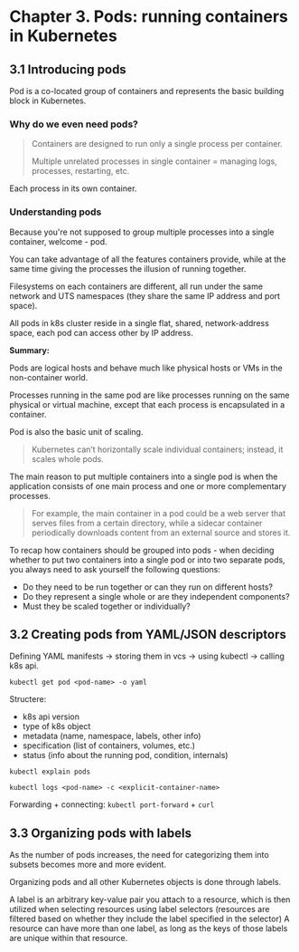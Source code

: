 # Chapter 3. Pods: running containers in Kubernetes

## 3.1 Introducing pods 

Pod is a co-located group of containers and represents the basic building block in Kubernetes.

### Why do we even need pods?

> Containers are designed to run only a single process per container.
>
> Multiple unrelated processes in single container = managing logs, processes, restarting, etc.

Each process in its own container.

### Understanding pods 

Because you're not supposed to group multiple processes into a single container, 
welcome - pod.

You can take advantage of all the features containers provide, while at the 
same time giving the processes the illusion of running together.

Filesystems on each containers are different, all run under the same network 
and UTS namespaces (they share the same IP address and port space).

All pods in k8s cluster reside in a single flat, shared, network-address
space, each pod can access other by IP address.

**Summary:**

Pods are logical hosts and behave much like physical hosts or VMs in the non-container world.

Processes running in the same pod are like processes running on the same physical or virtual machine, except that each process is encapsulated in a container.

Pod is also the basic unit of scaling.
> Kubernetes can’t horizontally scale individual containers; instead, it scales whole pods.

The main reason to put multiple containers into a single pod is when the application consists of one main process and one or more complementary processes.
> For example, the main container in a pod could be a web server that serves 
> files from a certain directory, while a sidecar container periodically 
> downloads content from an external source and stores it.

To recap how containers should be grouped into pods - when deciding
whether to put two containers into a single pod or into two
separate pods, you always need to ask yourself the following questions:

- Do they need to be run together or can they run on different hosts?
- Do they represent a single whole or are they independent components?
- Must they be scaled together or individually?

## 3.2 Creating pods from YAML/JSON descriptors

Defining YAML manifests -> storing them in vcs -> using kubectl -> calling 
k8s api.

`kubectl get pod <pod-name> -o yaml`

Structere:

- k8s api version
- type of k8s object
- metadata (name, namespace, labels, other info)
- specification (list of containers, volumes, etc.)
- status (info about the running pod, condition, internals)

`kubectl explain pods`

`kubectl logs <pod-name> -c <explicit-container-name>`

Forwarding + connecting: `kubectl port-forward` + `curl`

## 3.3 Organizing pods with labels

As the number of pods increases, the need for categorizing them 
into subsets becomes more and more evident.

Organizing pods and all other Kubernetes objects is done through labels.

A label is an arbitrary key-value pair you attach to a resource, which is then utilized when selecting resources using label selectors
(resources are filtered based on whether they include the label specified in the selector)
A resource can have more than one label, as long as the keys of those labels are unique within that resource.



